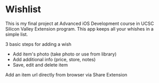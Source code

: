 # Wishlist
This is my final project at Advanced iOS Development course in UCSC Silicon Valley Extension program. This app keeps all your whishes in a simple list. 

3 basic steps for adding a wish
  * Add item's photo (take photo or use from library)
  * Add additional info (price, store, notes)
  * Save, edit and delete item
 
Add an item url directly from browser via Share Extension
